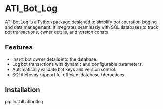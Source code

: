 # ATI_Bot_Log

ATI Bot Log is a Python package designed to simplify bot operation logging and data management. It integrates seamlessly with SQL databases to track bot transactions, owner details, and version control.

## Features

- Insert bot owner details into the database.
- Log bot transactions with dynamic and configurable parameters.
- Automatically validate bot keys and version control.
- SQLAlchemy support for efficient database interactions.

## Installation
pip install atibotlog